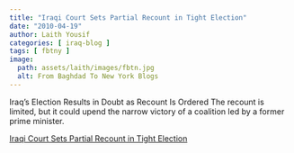 ```yaml
---
title: "Iraqi Court Sets Partial Recount in Tight Election"
date: "2010-04-19"
author: Laith Yousif
categories: [ iraq-blog ]
tags: [ fbtny ]
image:
  path: assets/laith/images/fbtn.jpg
  alt: From Baghdad To New York Blogs
---
```


Iraq’s Election Results in Doubt as Recount Is Ordered The recount is limited, but it could upend the narrow victory of a coalition led by a former prime minister.   

  
[Iraqi Court Sets Partial Recount in Tight Election](https://nyti.ms/9VuN2G)
